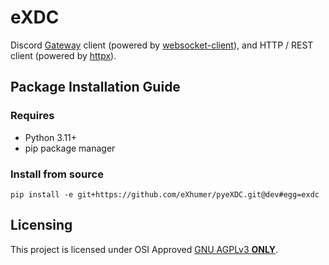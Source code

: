# eXDC
<!-- [![eXDC Release](https://github.com/eXhumer/pyeXDC/actions/workflows/release.yml/badge.svg?branch=python3)](https://github.com/eXhumer/pyeXDC/actions/workflows/release.yml) -->
Discord [Gateway](https://discord.com/developers/docs/topics/gateway) client (powered by [websocket-client](https://pypi.org/project/websocket-client/)), and HTTP / REST client (powered by [httpx](https://pypi.org/project/httpx/)).

## Package Installation Guide
### Requires
* Python 3.11+
* pip package manager

### Install from source
```console
pip install -e git+https://github.com/eXhumer/pyeXDC.git@dev#egg=exdc
```

## Licensing
This project is licensed under OSI Approved [GNU AGPLv3 **ONLY**](./COPYING.md).
